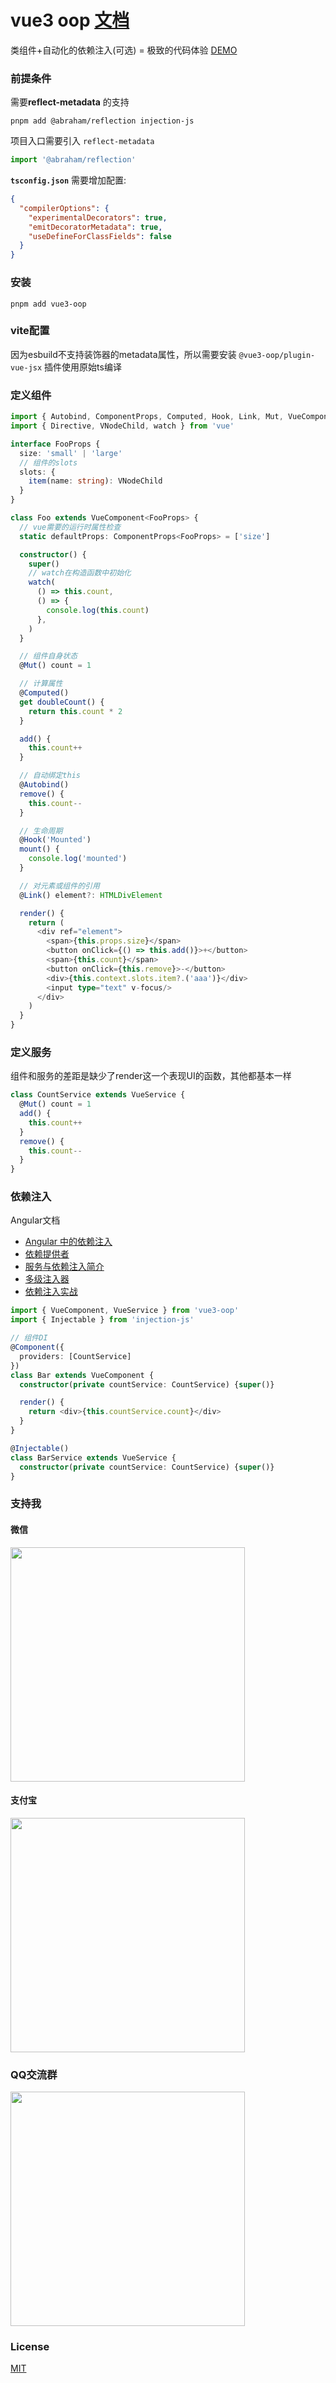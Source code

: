 # vue3 oop [文档](https://agileago.github.io/vue3-oop/)

类组件+自动化的依赖注入(可选) = 极致的代码体验 [DEMO](https://stackblitz.com/edit/vite-y7m4fy?file=main.tsx)


### 前提条件

需要**reflect-metadata** 的支持

```shell
pnpm add @abraham/reflection injection-js 
```

项目入口需要引入 `reflect-metadata`

```typescript
import '@abraham/reflection'
```

**`tsconfig.json`** 需要增加配置:

```json
{
  "compilerOptions": {
    "experimentalDecorators": true,
    "emitDecoratorMetadata": true,
    "useDefineForClassFields": false
  } 
}
```

### 安装

```shell
pnpm add vue3-oop 
```

### vite配置

因为esbuild不支持装饰器的metadata属性，所以需要安装 `@vue3-oop/plugin-vue-jsx` 插件使用原始ts编译

### 定义组件

```typescript jsx
import { Autobind, ComponentProps, Computed, Hook, Link, Mut, VueComponent } from 'vue3-oop'
import { Directive, VNodeChild, watch } from 'vue'

interface FooProps {
  size: 'small' | 'large'
  // 组件的slots
  slots: {
    item(name: string): VNodeChild
  }
}

class Foo extends VueComponent<FooProps> {
  // vue需要的运行时属性检查
  static defaultProps: ComponentProps<FooProps> = ['size']

  constructor() {
    super()
    // watch在构造函数中初始化
    watch(
      () => this.count,
      () => {
        console.log(this.count)
      },
    )
  }

  // 组件自身状态
  @Mut() count = 1

  // 计算属性
  @Computed()
  get doubleCount() {
    return this.count * 2
  }

  add() {
    this.count++
  }

  // 自动绑定this
  @Autobind()
  remove() {
    this.count--
  }

  // 生命周期
  @Hook('Mounted')
  mount() {
    console.log('mounted')
  }

  // 对元素或组件的引用
  @Link() element?: HTMLDivElement

  render() {
    return (
      <div ref="element">
        <span>{this.props.size}</span>
        <button onClick={() => this.add()}>+</button>
        <span>{this.count}</span>
        <button onClick={this.remove}>-</button>
        <div>{this.context.slots.item?.('aaa')}</div>
        <input type="text" v-focus/>
      </div>
    )
  }
}

```

### 定义服务

组件和服务的差距是缺少了render这一个表现UI的函数，其他都基本一样

```typescript
class CountService extends VueService {
  @Mut() count = 1
  add() {
    this.count++
  }
  remove() {
    this.count--
  }
}
```


### 依赖注入

Angular文档

- [Angular 中的依赖注入](https://angular.cn/guide/dependency-injection)
- [依赖提供者](https://angular.cn/guide/dependency-injection-providers)
- [服务与依赖注入简介](https://angular.cn/guide/architecture-services)
- [多级注入器](https://angular.cn/guide/hierarchical-dependency-injection)
- [依赖注入实战](https://angular.cn/guide/dependency-injection-in-action)

```typescript jsx
import { VueComponent, VueService } from 'vue3-oop'
import { Injectable } from 'injection-js'

// 组件DI
@Component({
  providers: [CountService]
})
class Bar extends VueComponent {
  constructor(private countService: CountService) {super()}

  render() {
    return <div>{this.countService.count}</div>
  }
}

@Injectable()
class BarService extends VueService {
  constructor(private countService: CountService) {super()}
}
```

### 支持我

#### 微信

<img src="https://github.com/agileago/vue3-oop/assets/11799110/30a79e6d-6b5a-4213-a863-cee70f83d4c8" width="375" />


#### 支付宝

<img src="https://github.com/agileago/vue3-oop/assets/11799110/ea4e359a-0037-4c41-8e80-091547dd0bca" width="375" />

### QQ交流群

<img src="https://user-images.githubusercontent.com/11799110/163750676-784add60-422d-47ad-bf0f-e9ba6adaacda.jpeg" width=375>

### License

[MIT](https://opensource.org/licenses/MIT)